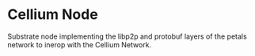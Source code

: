 # Cellium Node

Substrate node implementing the libp2p and protobuf layers of the petals network to inerop with the Cellium Network.

